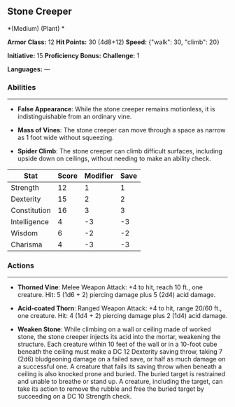 ## Stone Creeper
*(Medium) (Plant) *

**Armor Class:** 12
**Hit Points:** 30 (4d8+12)
**Speed:** {"walk": 30, "climb": 20}

**Initiative:** 15
**Proficiency Bonus:**
**Challenge:** 1

**Languages:** —

### Abilities
 --- 
- **False Appearance**: While the stone creeper remains motionless, it is indistinguishable from an ordinary vine.

- **Mass of Vines**: The stone creeper can move through a space as narrow as 1 foot wide without squeezing.

- **Spider Climb**: The stone creeper can climb difficult surfaces, including upside down on ceilings, without needing to make an ability check.



| Stat | Score | Modifier | Save |
| ---- | ---- | ---- | ---- |
| Strength | 12 | 1 | 1 |
| Dexterity | 15 | 2 | 2 |
| Constitution | 16 | 3 | 3 |
| Intelligence | 4 | -3 | -3 |
| Wisdom | 6 | -2 | -2 |
| Charisma | 4 | -3 | -3 |

### Actions
 --- 
- **Thorned Vine**: Melee Weapon Attack: +4 to hit, reach 10 ft., one creature. Hit: 5 (1d6 + 2) piercing damage plus 5 (2d4) acid damage.

- **Acid-coated Thorn**: Ranged Weapon Attack: +4 to hit, range 20/60 ft., one creature. Hit: 4 (1d4 + 2) piercing damage plus 2 (1d4) acid damage.

- **Weaken Stone**: While climbing on a wall or ceiling made of worked stone, the stone creeper injects its acid into the mortar, weakening the structure. Each creature within 10 feet of the wall or in a 10-foot cube beneath the ceiling must make a DC 12 Dexterity saving throw, taking 7 (2d6) bludgeoning damage on a failed save, or half as much damage on a successful one. A creature that fails its saving throw when beneath a ceiling is also knocked prone and buried. The buried target is restrained and unable to breathe or stand up. A creature, including the target, can take its action to remove the rubble and free the buried target by succeeding on a DC 10 Strength check.

